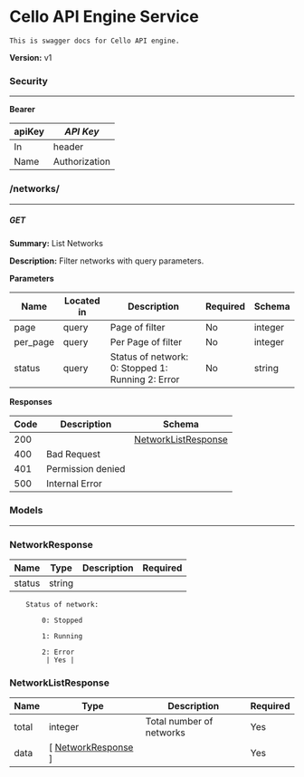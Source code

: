 Cello API Engine Service
========================

    This is swagger docs for Cello API engine.
    

**Version:** v1

### Security
---
**Bearer**  

|apiKey|*API Key*|
|---|---|
|In|header|
|Name|Authorization|

### /networks/
---
##### ***GET***
**Summary:** List Networks

**Description:** Filter networks with query parameters.

**Parameters**

| Name | Located in | Description | Required | Schema |
| ---- | ---------- | ----------- | -------- | ---- |
| page | query | Page of filter | No | integer |
| per_page | query | Per Page of filter | No | integer |
| status | query |          Status of network:                      0: Stopped                          1: Running                          2: Error              | No | string |

**Responses**

| Code | Description | Schema |
| ---- | ----------- | ------ |
| 200 |  | [NetworkListResponse](#networklistresponse) |
| 400 | Bad Request |  |
| 401 | Permission denied |  |
| 500 | Internal Error |  |

### Models
---

### NetworkResponse  

| Name | Type | Description | Required |
| ---- | ---- | ----------- | -------- |
| status | string | 
        Status of network:
        
            0: Stopped
            
            1: Running
            
            2: Error
             | Yes |

### NetworkListResponse  

| Name | Type | Description | Required |
| ---- | ---- | ----------- | -------- |
| total | integer | Total number of networks | Yes |
| data | [ [NetworkResponse](#networkresponse) ] |  | Yes |
